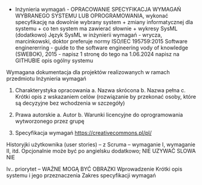 - Inżynieria wymagań - OPRACOWANIE SPECYFIKACJA WYMAGAŃ WYBRANEGO SYSTEMU LUB OPROGRAMOWANIA, wykonać specyfikację na dowolnie wybrany system + zmiany informatycznej dla systemu + co ten system ma zawierać słownie + wykresy SysML (dodatkowo)
Język SysML w inżynierii wymagań - wrycza, marcinkowski, doktor preferuje normy ISO/IEC 195759:2015 Software enginererring - guide to the software engineering vody of knowledge
(SWEBOK), 2015 - napisz 1 stronę do tego na 1.06.2024 napisz na GITHUBIE opis ogólny systemu

Wymagana dokumentacja dla projektów realizowanych w ramach przedmiotu Inżynieria wymagań

1. Charakterystyka opracowania
	a. Nazwa skrócona 
	b. Nazwa pełna
	c. Krótki opis z wskazaniem celów (rozwiązanie by przekonać osoby, które są decyzyjne bez wchodzenia w szczegóły)

2. Prawa autorskie
	a. Autor
	b. Warunki licencyjne do oprogramowania wytworzonego przez grupę
3. Specyfikacja wymagań 
https://creativecommons.pl/pl/ 

Historyjki użytkownika (user stories) – z Scruma – wymaganie I, wymaganie II, itd.
Opcjonalnie może być po angielsku dodatkowo; NIE UZYWAĆ SLOWA NIE

Iv.. priorytet – WAŻNE MOGĄ BYĆ OBRAZKI
Wprowadzenie
Krótki opis systemu i jego przeznaczenia
Zakres specyfikacji wymagań

